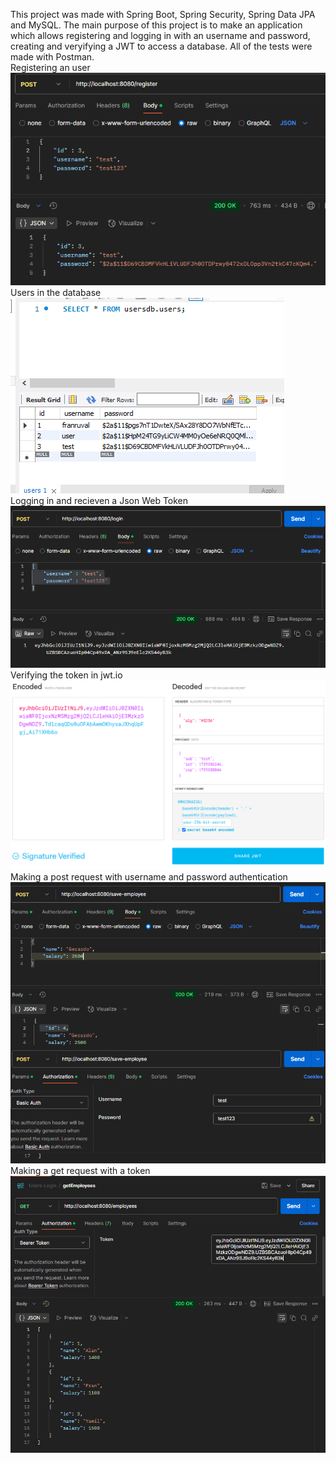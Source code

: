 This project was made with Spring Boot, Spring Security, Spring Data JPA and MySQL. The main purpose of this project is to make an application which allows registering and logging in
with an username and password, creating and veryifying a JWT to access a database. All of the tests were made with Postman.<br>
Registering an user<br>
![alt text](https://github.com/Franruval/Users-Login/blob/master/src/main/resources/static/img/register-user.png?raw=true)<br>
Users in the database<br>
![alt text](https://github.com/Franruval/Users-Login/blob/master/src/main/resources/static/img/databse.png?raw=true)<br>
Logging in and recieven a Json Web Token<br>
![alt text](https://github.com/Franruval/Users-Login/blob/master/src/main/resources/static/img/login.png?raw=true)<br>
Verifying the token in jwt.io<br>
![alt text](https://github.com/Franruval/Users-Login/blob/master/src/main/resources/static/img/jwtio.png?raw=true)<br>
Making a post request with username and password authentication<br>
![alt text](https://github.com/Franruval/Users-Login/blob/master/src/main/resources/static/img/basic-auth.png?raw=true)<br>
Making a get request with a token<br>
![alt text](https://github.com/Franruval/Users-Login/blob/master/src/main/resources/static/img/token-auth.png?raw=true)<br>


